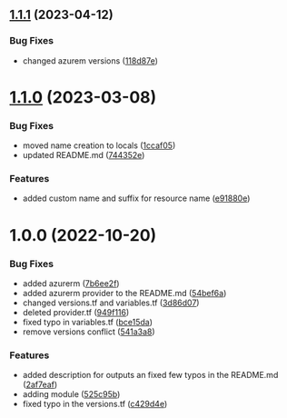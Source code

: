 ## [1.1.1](https://github.com/data-platform-hq/terraform-azuredevops-ado-repo/compare/v1.1.0...v1.1.1) (2023-04-12)


### Bug Fixes

* changed azurem versions ([118d87e](https://github.com/data-platform-hq/terraform-azuredevops-ado-repo/commit/118d87e5900e0e336bf5e60251b9b5ec7c9c35de))

# [1.1.0](https://github.com/data-platform-hq/terraform-azuredevops-ado-repo/compare/v1.0.0...v1.1.0) (2023-03-08)


### Bug Fixes

* moved name creation to locals ([1ccaf05](https://github.com/data-platform-hq/terraform-azuredevops-ado-repo/commit/1ccaf058b37c21b2c34f9b1a08ba1e6488b46203))
* updated README.md ([744352e](https://github.com/data-platform-hq/terraform-azuredevops-ado-repo/commit/744352ebff54d0be62ab5ae6c1b783e3b3bb0233))


### Features

* added custom name and suffix for resource name ([e91880e](https://github.com/data-platform-hq/terraform-azuredevops-ado-repo/commit/e91880ec66a922ed19776b95ecbd9c79217b541a))

# 1.0.0 (2022-10-20)


### Bug Fixes

* added azurerm ([7b6ee2f](https://github.com/data-platform-hq/terraform-azuredevops-ado-repo/commit/7b6ee2f3772b0a4a0c4f3064173973d707e5b486))
* added azurerm provider to the README.md ([54bef6a](https://github.com/data-platform-hq/terraform-azuredevops-ado-repo/commit/54bef6a282119e5b59f9c6194f9b14b475b60292))
* changed versions.tf and variables.tf ([3d86d07](https://github.com/data-platform-hq/terraform-azuredevops-ado-repo/commit/3d86d078979633c1efa119aeacf4cfb30dd67f96))
* deleted provider.tf ([949f116](https://github.com/data-platform-hq/terraform-azuredevops-ado-repo/commit/949f11651ecb4c9812d2ade21628044e69cdbc7d))
* fixed typo in variables.tf ([bce15da](https://github.com/data-platform-hq/terraform-azuredevops-ado-repo/commit/bce15da792fff82cf86be82cac9e5a8a08582efb))
* remove versions conflict ([541a3a8](https://github.com/data-platform-hq/terraform-azuredevops-ado-repo/commit/541a3a8c7e2fefe85504afae732c5b5e2e82c4fe))


### Features

* added description for outputs an fixed few typos in the README.md ([2af7eaf](https://github.com/data-platform-hq/terraform-azuredevops-ado-repo/commit/2af7eaf027275bb0302a24bc0be4db4ee6a6ef70))
* adding module ([525c95b](https://github.com/data-platform-hq/terraform-azuredevops-ado-repo/commit/525c95bbd15ed227b7330a013c37609f10689d81))
* fixed typo in the versions.tf ([c429d4e](https://github.com/data-platform-hq/terraform-azuredevops-ado-repo/commit/c429d4ea81e819ed0a3db0ca44918f0cc8029d70))
